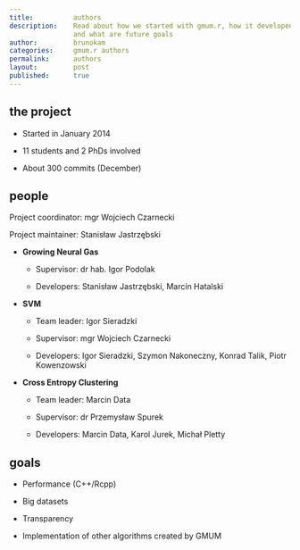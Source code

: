 ```yaml
---
title:          authors
description:    Read about how we started with gmum.r, how it developed
                and what are future goals
author:         brunokam
categories:     gmum.r authors
permalink:      authors
layout:         post
published:      true
---
```


## the project

* Started in January 2014

* 11 students and 2 PhDs involved

* About 300 commits (December)

## people

Project coordinator: mgr Wojciech Czarnecki

Project maintainer: Stanisław Jastrzębski

* **Growing Neural Gas**

    * Supervisor: dr hab. Igor Podolak

    * Developers: Stanisław Jastrzębski, Marcin Hatalski

* **SVM**

    * Team leader: Igor Sieradzki

    * Supervisor: mgr Wojciech Czarnecki

    * Developers: Igor Sieradzki, Szymon Nakoneczny, Konrad Talik, Piotr Kowenzowski

* **Cross Entropy Clustering**

    * Team leader: Marcin Data

    * Supervisor: dr Przemysław Spurek

    * Developers: Marcin Data, Karol Jurek, Michał Pletty

## goals

* Performance (C++/Rcpp)

* Big datasets

* Transparency

* Implementation of other algorithms created by GMUM
